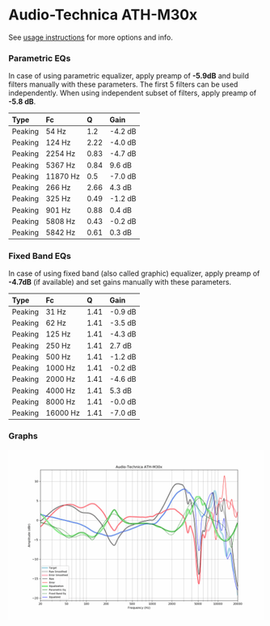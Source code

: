 # Audio-Technica ATH-M30x
See [usage instructions](https://github.com/jaakkopasanen/AutoEq#usage) for more options and info.

### Parametric EQs
In case of using parametric equalizer, apply preamp of **-5.9dB** and build filters manually
with these parameters. The first 5 filters can be used independently.
When using independent subset of filters, apply preamp of **-5.8 dB**.

| Type    | Fc       |    Q | Gain    |
|:--------|:---------|:-----|:--------|
| Peaking | 54 Hz    | 1.2  | -4.2 dB |
| Peaking | 124 Hz   | 2.22 | -4.0 dB |
| Peaking | 2254 Hz  | 0.83 | -4.7 dB |
| Peaking | 5367 Hz  | 0.84 | 9.6 dB  |
| Peaking | 11870 Hz | 0.5  | -7.0 dB |
| Peaking | 266 Hz   | 2.66 | 4.3 dB  |
| Peaking | 325 Hz   | 0.49 | -1.2 dB |
| Peaking | 901 Hz   | 0.88 | 0.4 dB  |
| Peaking | 5808 Hz  | 0.43 | -0.2 dB |
| Peaking | 5842 Hz  | 0.61 | 0.3 dB  |

### Fixed Band EQs
In case of using fixed band (also called graphic) equalizer, apply preamp of **-4.7dB**
(if available) and set gains manually with these parameters.

| Type    | Fc       |    Q | Gain    |
|:--------|:---------|:-----|:--------|
| Peaking | 31 Hz    | 1.41 | -0.9 dB |
| Peaking | 62 Hz    | 1.41 | -3.5 dB |
| Peaking | 125 Hz   | 1.41 | -4.3 dB |
| Peaking | 250 Hz   | 1.41 | 2.7 dB  |
| Peaking | 500 Hz   | 1.41 | -1.2 dB |
| Peaking | 1000 Hz  | 1.41 | -0.2 dB |
| Peaking | 2000 Hz  | 1.41 | -4.6 dB |
| Peaking | 4000 Hz  | 1.41 | 5.3 dB  |
| Peaking | 8000 Hz  | 1.41 | -0.0 dB |
| Peaking | 16000 Hz | 1.41 | -7.0 dB |

### Graphs
![](./Audio-Technica%20ATH-M30x.png)